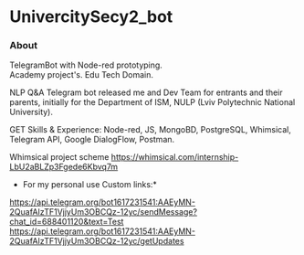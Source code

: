 UnivercitySecy2_bot
===================

### About

TelegramBot with Node-red prototyping. <br>Academy project's. Edu Tech Domain. 

NLP Q&A Telegram bot released me and Dev Team for entrants and their parents, initially for the Department of ISM, NULP (Lviv Polytechnic National University).
 
GET Skills & Experience: Node-red, JS, MongoBD, PostgreSQL, Whimsical, Telegram API, Google DialogFlow, Postman.

Whimsical project scheme  https://whimsical.com/internship-LbU2aBLZp3Fgede6Kbvq7m



* For my personal use Custom links:*

https://api.telegram.org/bot1617231541:AAEyMN-2QuafAlzTF1VjjyUm3OBCQz-12yc/sendMessage?chat_id=688401120&text=Test
https://api.telegram.org/bot1617231541:AAEyMN-2QuafAlzTF1VjjyUm3OBCQz-12yc/getUpdates
